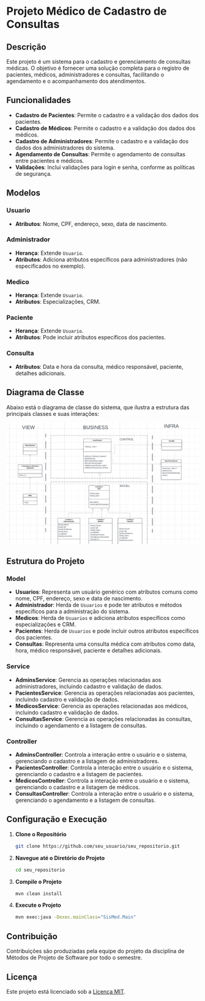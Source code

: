 # Projeto Médico de Cadastro de Consultas

## Descrição

Este projeto é um sistema para o cadastro e gerenciamento de consultas médicas. O objetivo é fornecer uma solução completa para o registro de pacientes, médicos, administradores e consultas, facilitando o agendamento e o acompanhamento dos atendimentos.

## Funcionalidades

- **Cadastro de Pacientes**: Permite o cadastro e a validação dos dados dos pacientes.
- **Cadastro de Médicos**: Permite o cadastro e a validação dos dados dos médicos.
- **Cadastro de Administradores**: Permite o cadastro e a validação dos dados dos administradores do sistema.
- **Agendamento de Consultas**: Permite o agendamento de consultas entre pacientes e médicos.
- **Validações**: Inclui validações para login e senha, conforme as políticas de segurança.

## Modelos

### Usuario

- **Atributos**: Nome, CPF, endereço, sexo, data de nascimento.

### Administrador

- **Herança**: Extende `Usuario`.
- **Atributos**: Adiciona atributos específicos para administradores (não especificados no exemplo).

### Medico

- **Herança**: Extende `Usuario`.
- **Atributos**: Especializações, CRM.

### Paciente

- **Herança**: Extende `Usuario`.
- **Atributos**: Pode incluir atributos específicos dos pacientes.

### Consulta

- **Atributos**: Data e hora da consulta, médico responsável, paciente, detalhes adicionais.

## Diagrama de Classe

Abaixo está o diagrama de classe do sistema, que ilustra a estrutura das principais classes e suas interações:

![Diagrama de Classe](./src/Resources/diagrama-de-classe.PNG)

## Estrutura do Projeto

### Model

- **Usuarios**: Representa um usuário genérico com atributos comuns como nome, CPF, endereço, sexo e data de nascimento.
- **Administrador**: Herda de `Usuarios` e pode ter atributos e métodos específicos para a administração do sistema.
- **Medicos**: Herda de `Usuarios` e adiciona atributos específicos como especializações e CRM.
- **Pacientes**: Herda de `Usuarios` e pode incluir outros atributos específicos dos pacientes.
- **Consultas**: Representa uma consulta médica com atributos como data, hora, médico responsável, paciente e detalhes adicionais.

### Service

- **AdminsService**: Gerencia as operações relacionadas aos administradores, incluindo cadastro e validação de dados.
- **PacientesService**: Gerencia as operações relacionadas aos pacientes, incluindo cadastro e validação de dados.
- **MedicosService**: Gerencia as operações relacionadas aos médicos, incluindo cadastro e validação de dados.
- **ConsultasService**: Gerencia as operações relacionadas às consultas, incluindo o agendamento e a listagem de consultas.

### Controller

- **AdminsController**: Controla a interação entre o usuário e o sistema, gerenciando o cadastro e a listagem de administradores.
- **PacientesController**: Controla a interação entre o usuário e o sistema, gerenciando o cadastro e a listagem de pacientes.
- **MedicosController**: Controla a interação entre o usuário e o sistema, gerenciando o cadastro e a listagem de médicos.
- **ConsultasController**: Controla a interação entre o usuário e o sistema, gerenciando o agendamento e a listagem de consultas.

## Configuração e Execução

1. **Clone o Repositório**

   ```bash
   git clone https://github.com/seu_usuario/seu_repositorio.git
   ```

2. **Navegue até o Diretório do Projeto**

   ```bash
   cd seu_repositorio
   ```

3. **Compile o Projeto**

   ```bash
   mvn clean install
   ```

4. **Execute o Projeto**

   ```bash
   mvn exec:java -Dexec.mainClass="SisMed.Main"
   ```

## Contribuição

Contribuições são produziadas pela equipe do projeto da disciplina de Métodos de Projeto de Software por todo o semestre.

## Licença

Este projeto está licenciado sob a [Licença MIT](LICENSE).
